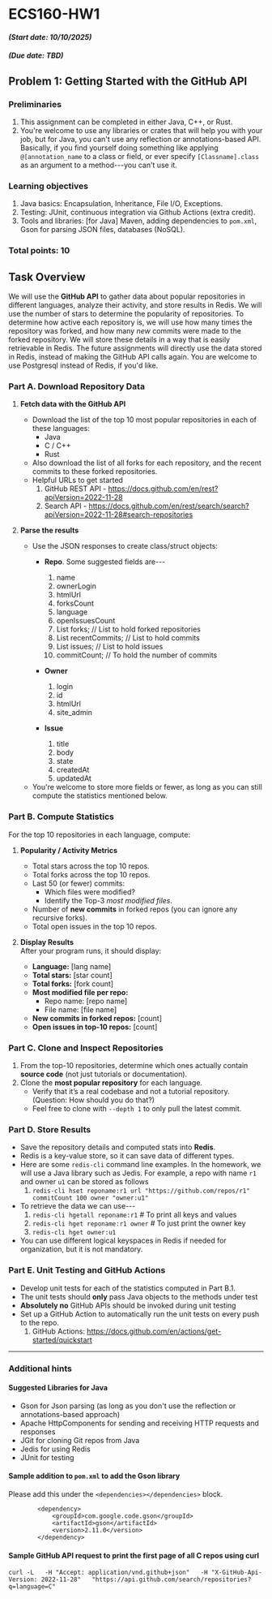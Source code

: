# ECS160-HW1 
#### _(Start date: 10/10/2025)_
#### _(Due date: TBD)_
## Problem 1: Getting Started with the GitHub API  

### Preliminaries
1. This assignment can be completed in either Java, C++, or Rust.
2. You're welcome to use any libraries or crates that will help you with your job, but for Java, you can't use any reflection or annotations-based API. Basically, if you find yourself doing something like applying `@[annotation_name` to a class or field, or ever specify `[Classname].class` as an argument to a method---you can't use it. 

### Learning objectives
1. Java basics: Encapsulation, Inheritance, File I/O, Exceptions.
2. Testing: JUnit, continuous integration via Github Actions (extra credit).
3. Tools and libraries: [for Java] Maven, adding dependencies to `pom.xml`, Gson for parsing JSON files, databases (NoSQL).

### Total points: 10

## Task Overview

We will use the **GitHub API** to gather data about popular repositories in different languages, analyze their activity, and store results in Redis. 
We will use the number of stars to determine the popularity of repositories. To determine how active each repository is, we will use how many times
the repository was forked, and how many _new_ commits were made to the forked repository. We will store these details in a way that is easily retrievable
in Redis. The future assignments will directly use the data stored in Redis, instead of making the GitHub API calls again. You are welcome to use Postgresql 
instead of Redis, if you'd like.


### Part A. Download Repository Data
1. **Fetch data with the GitHub API**  
   - Download the list of the top 10 most popular repositories in each of these languages:  
     - Java  
     - C / C++  
     - Rust  
   - Also download the list of all forks for each repository, and the recent commits to these forked repositories.
   - Helpful URLs to get started
        1. GitHub REST API - https://docs.github.com/en/rest?apiVersion=2022-11-28
        2. Search API - https://docs.github.com/en/rest/search/search?apiVersion=2022-11-28#search-repositories
        
2. **Parse the results**  
   - Use the JSON responses to create class/struct objects:  
     - **Repo**. Some suggested fields are---
       1. name
       2. ownerLogin
       3. htmlUrl
       4. forksCount
       5. language
       6. openIssuesCount
       7. List<Repo> forks; // List to hold forked repositories
       8. List<Commit> recentCommits; // List to hold commits
       9. List<Issue> issues; // List to hold issues
       10. commitCount; // To hold the number of commits

     - **Owner**
        1. login
        2. id
        3. htmlUrl
        4. site_admin
     - **Issue**
        1. title
        2. body
        3. state
        4. createdAt
        5. updatedAt
   - You're welcome to store more fields or fewer, as long as you can still compute the statistics mentioned below.


### Part B. Compute Statistics
For the top 10 repositories in each language, compute:  

1. **Popularity / Activity Metrics**
   - Total stars across the top 10 repos.  
   - Total forks across the top 10 repos.  
   - Last 50 (or fewer) commits:  
     - Which files were modified?  
     - Identify the Top-3 *most modified files*.  
   - Number of **new commits** in forked repos (you can ignore any recursive forks).
   - Total open issues in the top 10 repos.  

2. **Display Results**  
   After your program runs, it should display:  
   - **Language:** [lang name]  
   - **Total stars:** [star count]  
   - **Total forks:** [fork count]  
   - **Most modified file per repo:**  
     - Repo name: [repo name]  
     - File name: [file name]  
   - **New commits in forked repos:** [count]  
   - **Open issues in top-10 repos:** [count]  


### Part C. Clone and Inspect Repositories
1. From the top-10 repositories, determine which ones actually contain **source code** (not just tutorials or documentation).  
2. Clone the **most popular repository** for each language.  
   - Verify that it’s a real codebase and not a tutorial repository. (Question: How should you do that?)
   - Feel free to clone with `--depth 1` to only pull the latest commit.


### Part D. Store Results
- Save the repository details and computed stats into **Redis**.
- Redis is a key-value store, so it can save data of different types.
- Here are some `redis-cli` command line examples. In the homework, we will use a Java library such as Jedis. For example, a repo with name `r1` and owner `u1` can be stored as follows
  1. `redis-cli hset reponame:r1 url "https://github.com/repos/r1" commitCount 100 owner "owner:u1"`
- To retrieve the data we can use---
  1. `redis-cli hgetall reponame:r1` # To print all keys and values
  2. `redis-cli hget reponame:r1 owner` # To just print the owner key
  3. `redis-cli hget owner:u1`
- You can use different logical keyspaces in Redis if needed for organization, but it is not mandatory.



### Part E. Unit Testing and GitHub Actions
- Develop unit tests for each of the statistics computed in Part B.1.
- The unit tests should **only** pass Java objects to the methods under test
- **Absolutely no** GitHub APIs should be invoked during unit testing
- Set up a GitHub Action to automatically run the unit tests on every push to the repo.
  1. GitHub Actions: https://docs.github.com/en/actions/get-started/quickstart

---

### Additional hints
#### Suggested Libraries for Java
- Gson for Json parsing (as long as you don't use the reflection or annotations-based approach)
- Apache HttpComponents for sending and receiving HTTP requests and responses
- JGit for cloning Git repos from Java
- Jedis for using Redis
- JUnit for testing

#### Sample addition to `pom.xml` to add the Gson library

Please add this under the `<dependencies></dependencies>` block.
```
        <dependency>
            <groupId>com.google.code.gson</groupId>
            <artifactId>gson</artifactId>
            <version>2.11.0</version>
        </dependency>
```

#### Sample GitHub API request to print the first page of all C repos using curl
```
curl -L   -H "Accept: application/vnd.github+json"   -H "X-GitHub-Api-Version: 2022-11-28"   "https://api.github.com/search/repositories?q=language=C"
```

